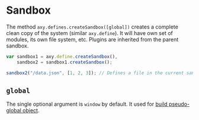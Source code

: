 # Sandbox

The method `axy.defines.createSandbox([global])` creates a complete clean copy of the system (similar `axy.define`).
It will have own set of modules, its own file system, etc.
Plugins are inherited from the parent sandbox.

```javascript
var sandbox1 = axy.define.createSandbox(),
    sandbox2 = sandbox1.createSandbox();

sandbox2("/data.json", [1, 2, 3]); // Defines a file in the current sandbox
```

## `global`

The single optional argument is `window` by default.
It used for [build pseudo-global object](global.md).

